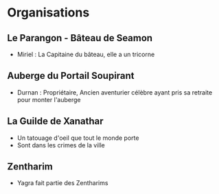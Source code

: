 # Organisations

## Le Parangon - Bâteau de Seamon
* Miriel : La Capitaine du bâteau, elle a un tricorne

## Auberge du Portail Soupirant
* Durnan : Propriétaire, Ancien aventurier célèbre ayant pris sa retraite pour monter l'auberge

## La Guilde de Xanathar
* Un tatouage d'oeil que tout le monde porte
* Sont dans les crimes de la ville

## Zentharim
* Yagra fait partie des Zentharims